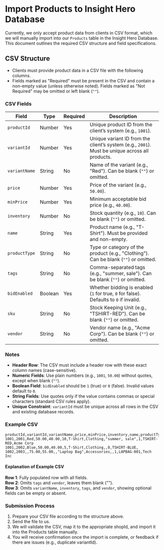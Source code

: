 # Import Products to Insight Hero Database

Currently, we only accept product data from clients in CSV format, which we will manually import into our `Products` table in the Insight Hero Database. This document outlines the required CSV structure and field specifications.

## CSV Structure

- Clients must provide product data in a CSV file with the following columns.
- Fields marked as "Required" must be present in the CSV and contain a non-empty value (unless otherwise noted). Fields marked as "Not Required" may be omitted or left blank (`""`).

### CSV Fields

| Field          | Type    | Required | Description |
|----------------|---------|----------|-------------|
| `productId`    | Number  | Yes      | Unique product ID from the client’s system (e.g., `1001`). |
| `variantId`    | Number  | Yes      | Unique variant ID from the client’s system (e.g., `2001`). Must be unique across all products. |
| `variantName`  | String  | No       | Name of the variant (e.g., "Red"). Can be blank (`""`) or omitted.|
| `price`        | Number  | Yes       | Price of the variant (e.g., `50.00`). |
| `minPrice`     | Number  | Yes       | Minimum acceptable bid price (e.g., `40.00`). |
| `inventory`    | Number  | No       | Stock quantity (e.g., `10`). Can be blank (`""`) or omitted. |
| `name`         | String  | Yes      | Product name (e.g., "T-Shirt"). Must be provided and non-empty. |
| `productType`  | String  | No       | Type or category of the product (e.g., "Clothing"). Can be blank (`""`) or omitted. |
| `tags`         | String  | No       | Comma-separated tags (e.g., "summer, sale"). Can be blank (`""`) or omitted. |
| `bidEnabled`   | Boolean | Yes      | Whether bidding is enabled (`1` for true, `0` for false). Defaults to `0` if invalid. |
| `sku`          | String  | No       | Stock Keeping Unit (e.g., "TSHIRT-RED"). Can be blank (`""`) or omitted. |
| `vendor`       | String  | No       | Vendor name (e.g., "Acme Corp"). Can be blank (`""`) or omitted. |

### Notes
- **Header Row**: The CSV must include a header row with these exact column names (case-sensitive).
- **Numeric Fields**: Use plain numbers (e.g., `1001`, `50.00`) without quotes, except when blank (`""`).
- **Boolean Field**: `bidEnabled` should be `1` (true) or `0` (false). Invalid values default to `0`.
- **String Fields**: Use quotes only if the value contains commas or special characters (standard CSV rules apply).
- **Unique Constraint**: `variantId` must be unique across all rows in the CSV and existing database records.

### Example CSV
```csv
productId,variantId,variantName,price,minPrice,inventory,name,productType,tags,bidEnabled,sku,vendor
1001,2001,Red,50.00,40.00,10,T-Shirt,Clothing,"summer, sale",1,TSHIRT-RED,Acme Corp
1001,2002,Blue,50.00,40.00,5,T-Shirt,Clothing,,0,TSHIRT-BLUE,
1002,2003,,75.00,55.00,,"Laptop Bag",Accessories,,1,LAPBAG-001,Tech Inc
```

#### Explanation of Example CSV
**Row 1**: Fully populated row with all fields.</br>
**Row 2**: Omits `tags` and `vendor`, leaves them blank ("").</br>
**Row 3**: Omits `variantName`, `inventory`, `tags`, and `vendor`, showing optional fields can be empty or absent.


### Submission Process
1. Prepare your CSV file according to the structure above.
2. Send the file to us.
3. We will validate the CSV, map it to the appropriate shopId, and import it into the Products table manually.
4. You will receive confirmation once the import is complete, or feedback if there are issues (e.g., duplicate variantId).